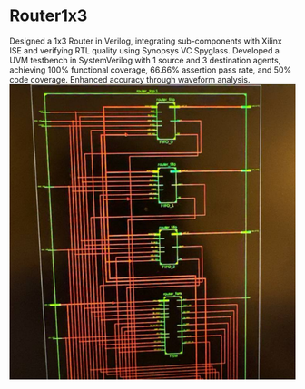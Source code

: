 # Router1x3
Designed a 1x3 Router in Verilog, integrating sub-components with Xilinx ISE and verifying RTL quality using Synopsys VC Spyglass. Developed a UVM testbench in SystemVerilog with 1 source and 3 destination agents, achieving 100% functional coverage, 66.66% assertion pass rate, and 50% code coverage. Enhanced accuracy through waveform analysis.
![Router1x3 rtl simulation netlist](router_rtl_simulation_netlist_images/image1.png)
